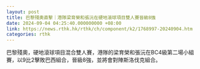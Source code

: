 ```yaml
---
layout: post
title: 巴黎殘奧直擊｜港隊梁育榮和張沅在硬地滾球項目雙人賽晉級8強
date: 2024-09-04 04:25:40.000000000 +08:00
link: https://news.rthk.hk/rthk/ch/component/k2/1768997-20240904.htm
categories: rthk
---
```


巴黎殘奧，硬地滾球項目混合雙人賽，港隊的梁育榮和張沅在BC4級第二場小組賽，以9比2擊敗巴西組合，晉級8強，並將會對陣斯洛伐克組合。
